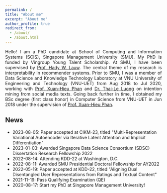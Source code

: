 ```yaml
---
permalink: /
title: "About me"
excerpt: "About me"
author_profile: true
redirect_from: 
  - /about/
  - /about.html
---
```


<div style="text-align: justify">
Hello! I am a PhD candidate at School of Computing and Information Systems (SCIS), Singapore Management University (SMU). My PhD is funded by Vingroup Young Talent Scholarship. 
At SMU, I have been supervised by <a href="https://www.hadylauw.com/">Prof. Hady W. Lauw</a>. The central theme of my research is interpretability in recommender systems.
Prior to SMU, I was a member of Data Science and Knowledge Technology Laboratory at VNU University of Engineering and Technology (VNU-UET) from Aug 2018 to Jul 2020,
working with <a href="https://uet.vnu.edu.vn/~hieupx/">Prof. Xuan-Hieu Phan</a> and <a href="https://scholar.google.com/citations?user=I1FbHw4AAAAJ&hl=en">Dr. Thai-Le Luong</a> on intention mining from social media texts. 
Going back further in time, I obtained my BSc degree (first class honor) in Computer Science from VNU-UET in Jun 2018 under the supervision of <a href="https://uet.vnu.edu.vn/~hieupx/">Prof. Xuan-Hieu Phan</a>.
</div>

## News
* 2023-08-05: Paper accepted at CIKM-23, titled "Multi-Representation Variational Autoencoder via Iterative Latent Attention and Implicit Differentiation"
* 2023-01-03: Awarded Singapore Data Science Consortium (SDSC) Dissertation Research Fellowship 2022
* 2022-08-14: Attending KDD-22 at Washington, D.C.
* 2022-08-11: Awarded SMU Presidential Doctoral Fellowship for AY2022
* 2022-05-19: Paper accepted at KDD-22, titled "Aligning Dual Disentangled User Representations from Ratings and Textual Content"
* 2021-11-19: Pass Qualifying Examination (QE)
* 2020-08-17: Start my PhD at Singapore Management University!
